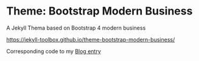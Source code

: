 # Theme: Bootstrap Modern  Business
A Jekyll Thema based on Bootstrap 4  modern business


https://jekyll-toolbox.github.io/theme-bootstrap-modern-business/


Corresponding code to my [Blog entry](http://blog.via-internet.de/blog/2019/06/24/build-a-jekyll-template-based-on-bootstrap-4/)
